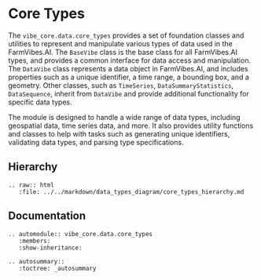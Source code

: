 # Core Types

The `vibe_core.data.core_types` provides a set of foundation classes and utilities to represent and manipulate various types of data used in the FarmVibes.AI. The `BaseVibe` class is the base class for all FarmVibes.AI types, and provides a common interface for data access and manipulation. The `DataVibe` class represents a data object in FarmVibes.AI, and includes properties such as a unique identifier, a time range, a bounding box, and a geometry. Other classes, such as `TimeSeries`, `DataSummaryStatistics`, `DataSequence`, inherit from `DataVibe` and provide additional functionality for specific data types.

The module is designed to handle a wide range of data types, including geospatial data, time series data, and more. It also provides utility functions and classes to help with tasks such as generating unique identifiers, validating data types, and parsing type specifications.

## Hierarchy

```{eval-rst}
.. raw:: html
   :file: ../../markdown/data_types_diagram/core_types_hierarchy.md
```

## Documentation

```{eval-rst}
.. automodule:: vibe_core.data.core_types
   :members:
   :show-inheritance:
```

```{eval-rst}
.. autosummary::
   :toctree: _autosummary
```
